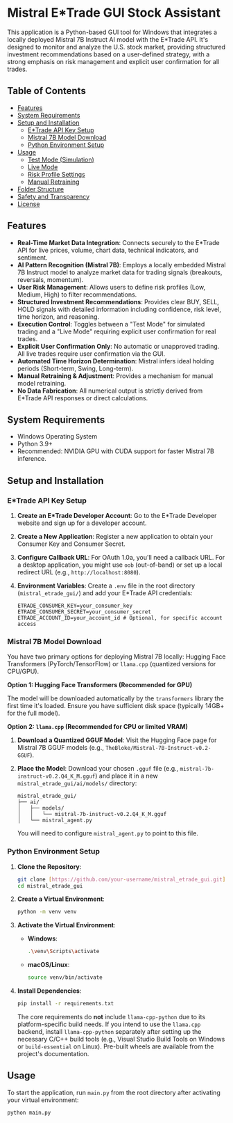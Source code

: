 # Mistral E*Trade GUI Stock Assistant

This application is a Python-based GUI tool for Windows that integrates a locally deployed Mistral 7B Instruct AI model with the E*Trade API. It's designed to monitor and analyze the U.S. stock market, providing structured investment recommendations based on a user-defined strategy, with a strong emphasis on risk management and explicit user confirmation for all trades.

## Table of Contents

- [Features](#features)
- [System Requirements](#system-requirements)
- [Setup and Installation](#setup-and-installation)
    - [E*Trade API Key Setup](#etrade-api-key-setup)
    - [Mistral 7B Model Download](#mistral-7b-model-download)
    - [Python Environment Setup](#python-environment-setup)
- [Usage](#usage)
    - [Test Mode (Simulation)](#test-mode-simulation)
    - [Live Mode](#live-mode)
    - [Risk Profile Settings](#risk-profile-settings)
    - [Manual Retraining](#manual-retraining)
- [Folder Structure](#folder-structure)
- [Safety and Transparency](#safety-and-transparency)
- [License](#license)

## Features

- **Real-Time Market Data Integration**: Connects securely to the E*Trade API for live prices, volume, chart data, technical indicators, and sentiment.
- **AI Pattern Recognition (Mistral 7B)**: Employs a locally embedded Mistral 7B Instruct model to analyze market data for trading signals (breakouts, reversals, momentum).
- **User Risk Management**: Allows users to define risk profiles (Low, Medium, High) to filter recommendations.
- **Structured Investment Recommendations**: Provides clear BUY, SELL, HOLD signals with detailed information including confidence, risk level, time horizon, and reasoning.
- **Execution Control**: Toggles between a "Test Mode" for simulated trading and a "Live Mode" requiring explicit user confirmation for real trades.
- **Explicit User Confirmation Only**: No automatic or unapproved trading. All live trades require user confirmation via the GUI.
- **Automated Time Horizon Determination**: Mistral infers ideal holding periods (Short-term, Swing, Long-term).
- **Manual Retraining & Adjustment**: Provides a mechanism for manual model retraining.
- **No Data Fabrication**: All numerical output is strictly derived from E*Trade API responses or direct calculations.

## System Requirements

- Windows Operating System
- Python 3.9+
- Recommended: NVIDIA GPU with CUDA support for faster Mistral 7B inference.

## Setup and Installation

### E*Trade API Key Setup

1.  **Create an E*Trade Developer Account**: Go to the E*Trade Developer website and sign up for a developer account.
2.  **Create a New Application**: Register a new application to obtain your Consumer Key and Consumer Secret.
3.  **Configure Callback URL**: For OAuth 1.0a, you'll need a callback URL. For a desktop application, you might use `oob` (out-of-band) or set up a local redirect URL (e.g., `http://localhost:8080`).
4.  **Environment Variables**: Create a `.env` file in the root directory (`mistral_etrade_gui/`) and add your E*Trade API credentials:

    ```
    ETRADE_CONSUMER_KEY=your_consumer_key
    ETRADE_CONSUMER_SECRET=your_consumer_secret
    ETRADE_ACCOUNT_ID=your_account_id # Optional, for specific account access
    ```

### Mistral 7B Model Download

You have two primary options for deploying Mistral 7B locally: Hugging Face Transformers (PyTorch/TensorFlow) or `llama.cpp` (quantized versions for CPU/GPU).

**Option 1: Hugging Face Transformers (Recommended for GPU)**

The model will be downloaded automatically by the `transformers` library the first time it's loaded. Ensure you have sufficient disk space (typically 14GB+ for the full model).

**Option 2: `llama.cpp` (Recommended for CPU or limited VRAM)**

1.  **Download a Quantized GGUF Model**: Visit the Hugging Face page for Mistral 7B GGUF models (e.g., `TheBloke/Mistral-7B-Instruct-v0.2-GGUF`).
2.  **Place the Model**: Download your chosen `.gguf` file (e.g., `mistral-7b-instruct-v0.2.Q4_K_M.gguf`) and place it in a new `mistral_etrade_gui/ai/models/` directory:

    ```
    mistral_etrade_gui/
    ├── ai/
    │   ├── models/
    │   │   └── mistral-7b-instruct-v0.2.Q4_K_M.gguf
    │   └── mistral_agent.py
    ```

    You will need to configure `mistral_agent.py` to point to this file.

### Python Environment Setup

1.  **Clone the Repository**:
    ```bash
    git clone [https://github.com/your-username/mistral_etrade_gui.git](https://github.com/your-username/mistral_etrade_gui.git)
    cd mistral_etrade_gui
    ```

2.  **Create a Virtual Environment**:
    ```bash
    python -m venv venv
    ```

3.  **Activate the Virtual Environment**:
    -   **Windows**:
        ```bash
        .\venv\Scripts\activate
        ```
    -   **macOS/Linux**:
        ```bash
        source venv/bin/activate
        ```

4.  **Install Dependencies**:
    ```bash
    pip install -r requirements.txt
    ```
    The core requirements do **not** include `llama-cpp-python` due to its platform-specific build needs. If you intend to use the `llama.cpp` backend, install `llama-cpp-python` separately after setting up the necessary C/C++ build tools (e.g., Visual Studio Build Tools on Windows or `build-essential` on Linux). Pre-built wheels are available from the project's documentation.

## Usage

To start the application, run `main.py` from the root directory after activating your virtual environment:

```bash
python main.py
```

